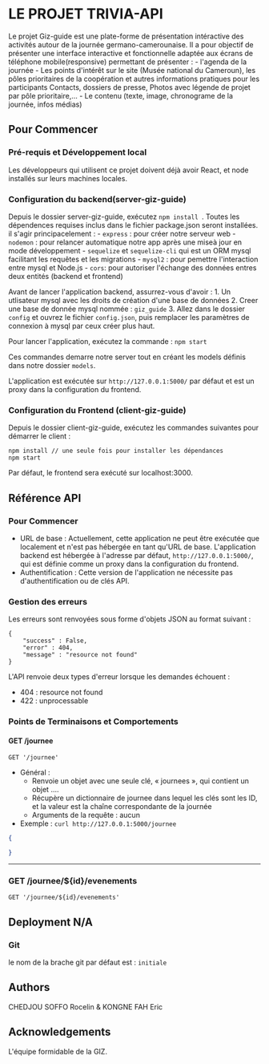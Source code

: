 # LE PROJET TRIVIA-API

Le projet Giz-guide est une plate-forme de présentation intéractive des activités autour de la journée germano-camerounaise. Il a pour objectif de présenter une interface interactive et fonctionnelle adaptée aux écrans de téléphone mobile(responsive) permettant de présenter :
    - l'agenda de la journée
    - Les points d'intérêt sur le site (Musée national du Cameroun), les pôles prioritaires de la coopération et autres informations pratiques pour les participants  Contacts, dossiers de presse, Photos avec légende de projet par pôle prioritaire,...
    - Le contenu (texte, image, chronograme de la journée, infos médias)

## Pour Commencer

### Pré-requis et Développement local
Les développeurs qui utilisent ce projet doivent déjà avoir React, et node installés sur leurs machines locales.

### Configuration du backend(server-giz-guide)

Depuis le dossier server-giz-guide, exécutez `npm install `. Toutes les dépendences requises inclus dans le fichier package.json seront installées. il s'agir principacelement : 
    - `express` : pour créer notre serveur web
    - `nodemon` : pour relancer automatique notre app après une miseà jour en mode développement
    - `sequelize` et `sequelize-cli` qui est un ORM mysql facilitant les requêtes et les migrations
    - `mysql2` : pour pemettre l'interaction entre mysql et Node.js
    - `cors`: pour autoriser l'échange des données entres deux entités (backend et frontend)

Avant de lancer l'application backend, assurrez-vous d'avoir :
    1. Un utlisateur mysql avec les droits de création d'une base de données
    2. Creer une base de donnée mysql nommée : `giz_guide`
    3. Allez dans le dossier `config` et ouvrez le fichier `config.json`, puis remplacer les paramètres de connexion à mysql par ceux créer plus haut.

Pour lancer l'application, exécutez la commande : 
    ```
        npm start
    ```

Ces commandes demarre notre server tout en créant les models définis dans notre dossier `models`.

L'application est exécutée sur `http://127.0.0.1:5000/` par défaut et est un proxy dans la configuration du frontend. 

### Configuration du Frontend (client-giz-guide)

Depuis le dossier client-giz-guide, exécutez les commandes suivantes pour démarrer le client : 
```
npm install // une seule fois pour installer les dépendances
npm start 
```

Par défaut, le frontend sera exécuté sur localhost:3000.


## Référence API

### Pour Commencer
- URL de base : Actuellement, cette application ne peut être exécutée que localement et n'est pas hébergée en tant qu'URL de base. L'application backend est hébergée à l'adresse par défaut, `http://127.0.0.1:5000/`, qui est définie comme un proxy dans la configuration du frontend. 
- Authentification : Cette version de l'application ne nécessite pas d'authentification ou de clés API. 

### Gestion des erreurs
Les erreurs sont renvoyées sous forme d'objets JSON au format suivant :
```
{
    "success" : False, 
    "error" : 404,
    "message" : "resource not found"
}
```
L'API renvoie deux types d'erreur lorsque les demandes échouent :
- 404 : resource not found
- 422 : unprocessable

### Points de Terminaisons  et Comportements

#### GET /journee

`GET '/journee'`

- Général :
    - Renvoie un objet avec une seule clé, « journees », qui contient un objet ....
    - Récupère un dictionnaire de journee dans lequel les clés sont les ID, et la valeur est la chaîne correspondante de la journée
    - Arguments de la requête : aucun
- Exemple : `curl http://127.0.0.1:5000/journee`

```json 
{

}
```

---
### GET /journee/${id}/evenements

`GET '/journee/${id}/evenements'`


## Deployment N/A
### Git
le nom de la brache git par défaut est : `initiale`

## Authors
CHEDJOU SOFFO Rocelin & KONGNE FAH Eric

## Acknowledgements 
L'équipe formidable de la GIZ.